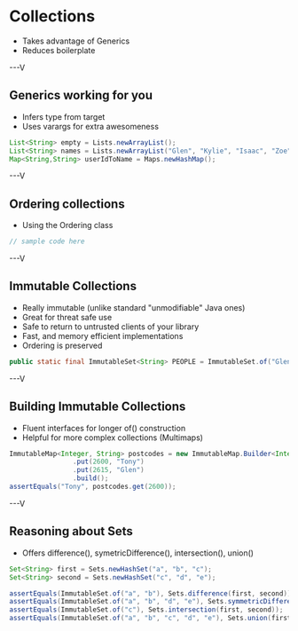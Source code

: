 # Collections

* Takes advantage of Generics
* Reduces boilerplate

---V

## Generics working for you

* Infers type from target
* Uses varargs for extra awesomeness

```java
List<String> empty = Lists.newArrayList(); 
List<String> names = Lists.newArrayList("Glen", "Kylie", "Isaac", "Zoe");
Map<String,String> userIdToName = Maps.newHashMap();
```

---V

## Ordering collections

* Using the Ordering class

```java
// sample code here
```

---V


## Immutable Collections

* Really immutable (unlike standard "unmodifiable" Java ones)
* Great for threat safe use
* Safe to return to untrusted clients of your library
* Fast, and memory efficient implementations
* Ordering is preserved

```java
public static final ImmutableSet<String> PEOPLE = ImmutableSet.of("Glen", "Kylie", "Isaac", "Zoe");
```

---V

## Building Immutable Collections

* Fluent interfaces for longer of() construction
* Helpful for more complex collections (Multimaps)

```java
ImmutableMap<Integer, String> postcodes = new ImmutableMap.Builder<Integer,String>()
                .put(2600, "Tony")
                .put(2615, "Glen")
                .build();
assertEquals("Tony", postcodes.get(2600));
```

---V

## Reasoning about Sets

* Offers difference(), symetricDifference(), intersection(), union()

```java
Set<String> first = Sets.newHashSet("a", "b", "c");
Set<String> second = Sets.newHashSet("c", "d", "e");

assertEquals(ImmutableSet.of("a", "b"), Sets.difference(first, second)); 
assertEquals(ImmutableSet.of("a", "b", "d", "e"), Sets.symmetricDifference(first, second)); 
assertEquals(ImmutableSet.of("c"), Sets.intersection(first, second)); 
assertEquals(ImmutableSet.of("a", "b", "c", "d", "e"), Sets.union(first, second)); 
```




